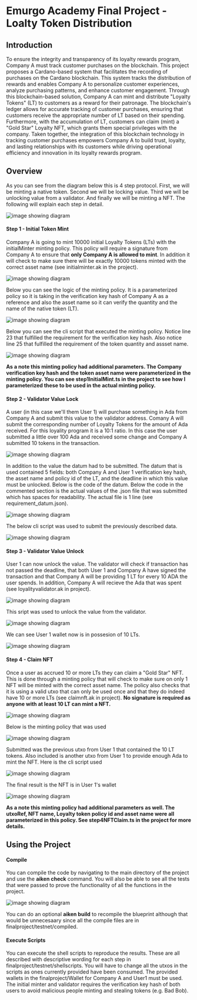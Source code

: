 # Emurgo Academy Final Project - Loalty Token Distribution

## Introduction

To ensure the integrity and transparency of its loyalty rewards program, Company A must track customer purchases on the blockchain. This project proposes a Cardano-based system that facilitates the recording of purchases on the Cardano blockchain.  This system tracks the distribution of rewards and enables Company A to personalize customer experiences, analyze purchasing patterns, and enhance customer engagement. Through this blockchain-based solution, Company A can mint and distribute &quot;Loyalty Tokens&quot; (LT) to customers as a reward for their patronage. The blockchain&#39;s ledger allows for accurate tracking of customer purchases, ensuring that customers receive the appropriate number of LT based on their spending. Furthermore, with the accumulation of LT, customers can claim (mint) a &quot;Gold Star&quot; Loyalty NFT, which grants them special privileges with the company. Taken together, the integration of this blockchain technology in tracking customer purchases empowers Company A to build trust, loyalty, and lasting relationships with its customers while driving operational efficiency and innovation in its loyalty rewards program.

## Overview

As you can see from the diagram below this is 4 step protocol.  First, we will be minting a native token.  Second we will be locking value.  Third we will be unlocking value from a validator. And finally we will be minting a NFT.  The following will explain each step in detail.

![image showing diagram](/img/diagram.jpg)

#### Step 1 - Initial Token Mint 
Company A  is going to mint 10000 initial Loyalty Tokens (LTs) with the initialMinter minting policy.  This policy will require a signature from Company A to ensure that **only Company A is allowed to mint**. In addition it will check to make sure there will be exactly 10000 tokens minted with the correct asset name (see initialminter.ak in the project).

![image showing diagram](/img//step1/diagram.jpg)

Below you can see the logic of the minting policy.  It is a parameterized policy so it is taking in the verification key hash of Company A as a reference and also the asset name so it can verify the quantity and the name of the native token (LT).

![image showing diagram](/img//step1/code.jpg)


Below you can see the cli script that executed the minting policy.  Notice line 23 that fulfilled the requirement for the verification key hash.   Also notice line 25 that fulfilled the requirement of the token quantity and assset name.

![image showing diagram](/img//step1/cli.jpg)

**As a note this minting policy had additional parameters.  The Company verification key hash and the token asset name were parameterized in the minting policy. You can see step1InitialMint.ts in the project to see how I parameterized these to be used in the actual minting policy.**

#### Step 2 - Validator Value Lock

A user (in this case we'll them User 1) will purchase something in Ada from Company A and submit this value to the validator address.  Comany A will submit the corresponding number of Loyalty Tokens for the amount of Ada received.  For this loyality program it is a 10:1 ratio.  In this case the user submitted a little over 100 Ada and received some change and Company A submitted 10 tokens in the transaction.

![image showing diagram](/img//step2/diagram.jpg)

In addition to the value the datum had to be submitted.  The datum that is used contained 5 fields: both Company A and User 1 verification key hash, the asset name and policy id of the LT, and the deadline in which this value must be unlocked.  Below is the code of the datum.  Below the code in the commented section is the actual values of the .json file that was submitted which has spaces for readability.  The actual file is 1 line (see requirement_datum.json).   

![image showing diagram](/img//step2/datum.jpg)

The below cli script was used to submit the previously described data.

![image showing diagram](/img//step2/cli.jpg)


#### Step 3 - Validator Value Unlock
User 1 can now unlock the value.  The validator will check if transaction has not passed the deadline, that both User 1 and Company A have signed the transaction and that Company A will be providing 1 LT for every 10 ADA the user spends.  In addition, Company A will recieve the Ada that was spent (see loyalityvalidator.ak in project).

![image showing diagram](/img//step3/validator.jpg)

This sript was used to unlock the value from the validator.

![image showing diagram](/img//step3/cli.jpg)

We can see User 1 wallet now is in possesion of 10 LTs.

![image showing diagram](/img//step3/tokenconfirm.jpg)



#### Step 4 - Claim NFT 
Once a user as accrued 10 or more LTs they can claim a "Gold Star" NFT.  This is done through a minting policy that will check to make sure on only 1 NFT will be minted with the correct asset name. The policy also checks that it is using a valid utxo that can only be used once and that they do indeed have 10 or more LTs (see claimnft.ak in project).  **No signature is required as anyone with at least 10 LT can mint a NFT.**

![image showing diagram](/img//step4/diagram.jpg)

Below is the minting policy that was used

![image showing diagram](/img//step4/mintingpolicy.jpg)

Submitted was the previous utxo from User 1 that contained the 10 LT tokens.  Also included is another utxo from User 1 to provide enough Ada to mint the NFT.  Here is the cli script used

 ![image showing diagram](/img//step4/cli.jpg)

The final result is the NFT is in User 1's wallet

 ![image showing diagram](/img//step4/result.jpg)


**As a note this minting policy had additional parameters as well.  The utxoRef, NFT name, Loyalty token policy id and asset name were all parameterized in this policy.  See step4NFTClaim.ts in the project for more details.**

## Using the Project

#### Compile

You can compile the code by navigating to the main directory of the project and use the **aiken check** command.  You will also be able to see all the tests that were passed to prove the functionality of all the functions in the project.


![image showing diagram](/img//project/compile.jpg)

You can do an optional **aiken build** to recompile the blueprint although that would be unnecesaary since all the compile files are in finalproject/testnet/compiled.


#### Execute Scripts
You can execute the shell scripts to reproduce the results.  These are all described with descriptive wording for each step in finalproject/testnet/shellscripts.  You will have to change all the utxos in the scripts as ones currently provided have been consumed.  The provided wallets in the finalproject/Wallet for Company A and User1 must be used.  The initial minter and validator requires the verification key hash of both users to avoid malicious people minting and stealing tokens (e.g. Bad Bob). 







